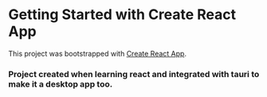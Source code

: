 # Getting Started with Create React App

This project was bootstrapped with [Create React App](https://github.com/facebook/create-react-app).

### Project created when learning react and integrated with tauri to make it a desktop app too.
